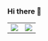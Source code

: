 ### Hi there 👋

<!--
**daidai21/daidai21** is a ✨ _special_ ✨ repository because its `README.md` (this file) appears on your GitHub profile.

Here are some ideas to get you started:

- 🔭 I’m currently working on ...
- 🌱 I’m currently learning ...
- 👯 I’m looking to collaborate on ...
- 🤔 I’m looking for help with ...
- 💬 Ask me about ...
- 📫 How to reach me: ...
- 😄 Pronouns: ...
- ⚡ Fun fact: ...
-->

<table frame=void>
  <tr>
    <td>
      <img src="https://github-readme-stats.vercel.app/api?username=daidai21&show_icons=true&icon_color=0366d6&text_color=24292e&bg_color=ffffff&hide_title=true" />
    </td>
    <td>
      <img src="https://github-readme-stats.vercel.app/api/top-langs/?username=daidai21&hide=jupyter%20notebook,html" />
    </td>
  </tr>
</table>
